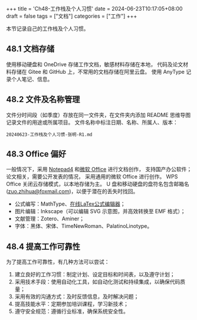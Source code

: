 +++
title = 'Ch48-工作栈及个人习惯'
date = 2024-06-23T10:17:05+08:00
draft = false
tags = ["文档"]
categories = ["工作"]
+++

本节记录自己的工作栈及个人习惯。

## 48.1 文档存储

使用移动硬盘和 OneDrive 存储工作文档，敏感材料存储在本地，
代码及论文材料存储在 Gitee 和 GitHub 上，不常用的文档存储在阿里云盘。
使用 AnyType 记录个人笔记、信息。

## 48.2 文件及名称管理

文件分时间段（如季度）存放在同一文件夹，在文件夹内添加 README
思维导图记录文件的用途或所属项目。
文件名称中标注日期、名称、所属人、版本：

```text
20240623-工作栈及个人习惯-张明-R1.md
```

## 48.3 Office 偏好

一般情况下，采用 [Notepad4][1] 和[微软 Office][2] 进行文档创作，
支持国产办公软件；论文相关，需要公开发表的情况，
采用通用的微软 Office 进行创作。
WPS Office 关闭云存储模式，以本地存储为主。
U 盘和移动硬盘的盘符名包含邮箱名 (zuo.zhihua@foxmail.com)，以便于潜在的丢失时找回。

[1]: https://github.com/zufuliu/notepad4
[2]: https://otp.landian.vip/zh-cn/download.html

* 公式编写：MathType、[在线LaTex公式编辑器](https://www.latexlive.com/)；
* 图片编辑：Inkscape（可以编辑 SVG 示意图，并高效转换至 EMF 格式）；
* 文献管理：Zotero、Aminer；
* 字体：黑体、宋体、TimeNewRoman、PalatinoLinotype。

## 48.4 提高工作可靠性

为了提高工作可靠性，有几种方法可以尝试：

1. 建立良好的工作习惯：制定计划、设定目标和时间表，以及遵守计划；
2. 采用技术手段：使用自动化工具，如自动化测试和持续集成，以确保代码质量；
3. 采用有效的沟通方式：及时反馈信息，及时解决问题；
4. 提高技能水平：定期参加培训课程，学习新技术；
5. 遵守安全规范：遵循行业标准，确保系统安全性。
